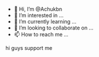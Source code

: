 - 👋 Hi, I’m @Achukbn
- 👀 I’m interested in ...
- 🌱 I’m currently learning ...
- 💞️ I’m looking to collaborate on ...
- 📫 How to reach me ...

<!---
Achukbn/Achukbn is a ✨ special ✨ repository because its `README.md` (this file) appears on your GitHub profile.
You can click the Preview link to take a look at your changes.
--->
hi guys 
support me 

